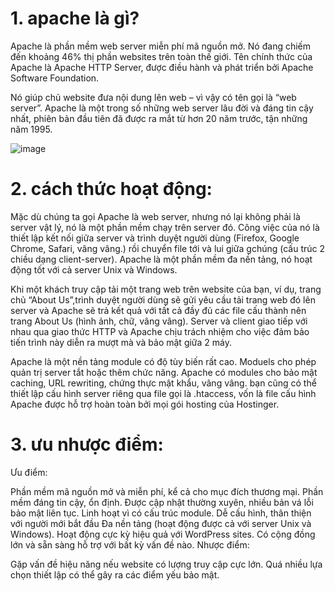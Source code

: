 
# 1. apache là gì?
Apache là phần mềm web server miễn phí mã nguồn mở. Nó đang chiếm đến khoảng 46% thị phần websites trên toàn thế giới. Tên chính thức của Apache là Apache HTTP Server, được điều hành và phát triển bởi Apache Software Foundation.

Nó giúp chủ website đưa nội dung lên web – vì vậy có tên gọi là “web server”. Apache là một trong số những web server lâu đời và đáng tin cậy nhất, phiên bản đầu tiên đã được ra mắt từ hơn 20 năm trước, tận những năm 1995.

![image](https://user-images.githubusercontent.com/95491130/183795133-8088de5e-67d9-4a21-aec1-f862bbb80d07.png)


# 2. cách thức hoạt động:
Mặc dù chúng ta gọi Apache là web server, nhưng nó lại không phải là server vật lý, nó là một phần mềm chạy trên server đó. Công việc của nó là thiết lập kết nối giữa server và trình duyệt người dùng (Firefox, Google Chrome, Safari, vâng vâng.) rồi chuyển file tới và lui giữa gchúng (cấu trúc 2 chiều dạng client-server). Apache là một phần mềm đa nền tảng, nó hoạt động tốt với cả server Unix và Windows.

Khi một khách truy cập tải một trang web trên website của bạn, ví dụ, trang chủ “About Us”,trình duyệt người dùng sẽ gửi yêu cầu tải trang web đó lên server và Apache sẽ trả kết quả với tất cả đầy đủ các file cấu thành nên trang About Us (hình ảnh, chữ, vâng vâng). Server và client giao tiếp với nhau qua giao thức HTTP và Apache chịu trách nhiệm cho việc đảm bảo tiến trình này diễn ra mượt mà và bảo mật giữa 2 máy.

Apache là một nền tảng module có độ tùy biến rất cao. Moduels cho phép quản trị server tắt hoặc thêm chức năng. Apache có modules cho bảo mật caching, URL rewriting, chứng thực mật khẩu, vâng vâng. bạn cũng có thể thiết lập cấu hình server riêng qua file gọi là .htaccess, vốn là file cấu hình Apache được hỗ trợ hoàn toàn bởi mọi gói hosting của Hostinger.

# 3. ưu nhược điểm:
Ưu điểm:

 Phần mềm mã nguồn mở và miễn phí, kể cả cho mục đích thương mại.
 Phần mềm đáng tin cậy, ổn định.
 Được cập nhật thường xuyên, nhiều bản vá lỗi bảo mật liên tục.
 Linh hoạt vì có cấu trúc module.
 Dễ cấu hình, thân thiện với người mới bắt đầu
 Đa nền tảng (hoạt động được cả với server Unix và Windows).
 Hoạt động cực kỳ hiệu quả với WordPress sites.
 Có cộng đồng lớn và sẵn sàng hỗ trợ với bất kỳ vấn đề nào.
Nhược điểm:

 Gặp vấn đề hiệu năng nếu website có lượng truy cập cực lớn.
 Quá nhiều lựa chọn thiết lập có thể gây ra các điểm yếu bảo mật.
